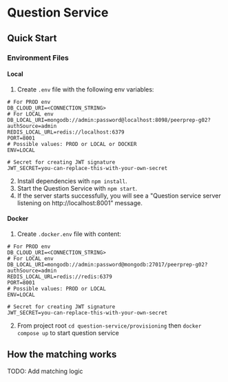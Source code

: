 # Question Service

## Quick Start

### Environment Files
#### Local
1. Create `.env` file with the following env variables:
```
# For PROD env
DB_CLOUD_URI=<CONNECTION_STRING>
# For LOCAL env
DB_LOCAL_URI=mongodb://admin:password@localhost:8098/peerprep-g02?authSource=admin
REDIS_LOCAL_URL=redis://localhost:6379
PORT=8001
# Possible values: PROD or LOCAL or DOCKER
ENV=LOCAL

# Secret for creating JWT signature
JWT_SECRET=you-can-replace-this-with-your-own-secret
```
2. Install dependencies with `npm install`.
3. Start the Question Service with `npm start`.
4. If the server starts successfully, you will see a "Question service server listening on http://localhost:8001" message.

#### Docker
1. Create `.docker.env` file with content:
```
# For PROD env
DB_CLOUD_URI=<CONNECTION_STRING>
# For LOCAL env
DB_LOCAL_URI=mongodb://admin:password@mongodb:27017/peerprep-g02?authSource=admin
REDIS_LOCAL_URL=redis://redis:6379
PORT=8001
# Possible values: PROD or LOCAL
ENV=LOCAL

# Secret for creating JWT signature
JWT_SECRET=you-can-replace-this-with-your-own-secret
```
2. From project root `cd question-service/provisioning` then `docker compose up` to start question service

## How the matching works
TODO: Add matching logic